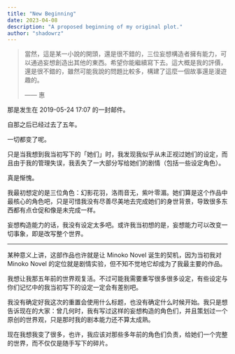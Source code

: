 ```yaml
---
title: "New Beginning"
date: 2023-04-08
description: "A proposed beginning of my original plot."
author: "shadowrz"
---
```


> 當然，這是某一小說的開頭，還是很不錯的，三位妄想構造者擁有能力，可以通過妄想創造出其他的東西。希望你能繼續寫下去。這大概是我的評價，還是很不錯的，雖然可能我說的問題比較多，構建了這麼一個故事還是漫遊趣的。
>
> —— 惠

那是发生在 2019-05-24 17:07 的一封邮件。

自那之后已经过去了五年。

一切都变了呢。

只是当我想到我当初写下的「她们」时，我发现我似乎从未正视过她们的设定，而且由于我的管理失误，我丢失了一大部分写给她们的剧情（包括一些设定角色）。

真是惭愧。

我最初想定的是三位角色：幻影花羽，洛雨音无，紫叶零湄。她们算是这个作品中最核心的角色吧，只是可惜我没有尽善尽美地去完成她们的身世背景，导致很多东西都有点仓促和像是未完成一样。

妄想构造能力的话，我没有设定太多吧。或许我当初想的是，妄想能力可以改变一切事象，即是改写整个世界。

---

某种意义上讲，这部作品也许就是让 Minoko Novel 诞生的契机，因为当初我对 Minoko Novel 的定位就是剧情实验，但不知不觉地它却成为了我最主要的作品。

我想让我那五年前的世界观复活。不过可能我需要重写很多很多设定，有些设定与你们记忆中的我当初写下的设定一定会有差别吧。

我没有确定好我这次的重置会使用什么标题，也没有确定什么时候开始。我只是想告诉现在的大家：曾几何时，我有写过这样的妄想构造的角色们，并且策划过一个原创的世界观，只是那时我的剧本能力还不算太成熟。

现在我想我变了很多，也许，我应该对那些多年前的角色们负责，给她们一个完整的世界，而不仅仅是随手写下的碎片。

